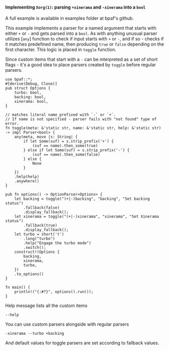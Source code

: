 #### Implementing `Xorg(1)`: parsing `+xinerama` and `-xinerama` into a `bool`

A full example is available in examples folder at bpaf's github.

This example implements a parser for a named argument that starts with either `+` or `-` and
gets parsed into a `bool`. As with anything unusual parser utilizes [`any`] function to check
if input starts with `+` or `-`, and if so - checks if it matches predefined name, then producing
`true` or `false` depending on the first character. This logic is placed in `toggle` function.

Since custom items that start with a `-` can be interpreted as a set of short flags - it's a
good idea to place parsers created by `toggle` before regular parsers.

```rust,id:1
use bpaf::*;
#[derive(Debug, Clone)]
pub struct Options {
    turbo: bool,
    backing: bool,
    xinerama: bool,
}

// matches literal name prefixed with `-` or `+`.
// If name is not specified - parser fails with "not found" type of error.
fn toggle(meta: &'static str, name: &'static str, help: &'static str) -> impl Parser<bool> {
    any(meta, move |s: String| {
        if let Some(suf) = s.strip_prefix('+') {
            (suf == name).then_some(true)
        } else if let Some(suf) = s.strip_prefix('-') {
            (suf == name).then_some(false)
        } else {
            None
        }
    })
    .help(help)
    .anywhere()
}

pub fn options() -> OptionParser<Options> {
    let backing = toggle("(+|-)backing", "backing", "Set backing status")
        .fallback(false)
        .display_fallback();
    let xinerama = toggle("(+|-)xinerama", "xinerama", "Set Xinerama status")
        .fallback(true)
        .display_fallback();
    let turbo = short('t')
        .long("turbo")
        .help("Engage the turbo mode")
        .switch();
    construct!(Options {
        backing,
        xinerama,
        turbo,
    })
    .to_options()
}

fn main() {
    println!("{:#?}", options().run());
}
```

Help message lists all the custom items

```run,id:1
--help
```

You can use custom parsers alongside with regular parsers

```run,id:1
-xinerama --turbo +backing
```

And default values for toggle parsers are set according to fallback values.

```run,id:1

```
